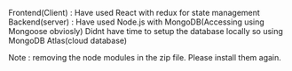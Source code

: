 Frontend(Client) : Have used React with redux for state management
Backend(server) : Have used Node.js with MongoDB(Accessing using Mongoose obviosly)
Didnt have time to setup the database locally so using MongoDB Atlas(cloud database)

Note : removing the node modules in the zip file. Please install them again.